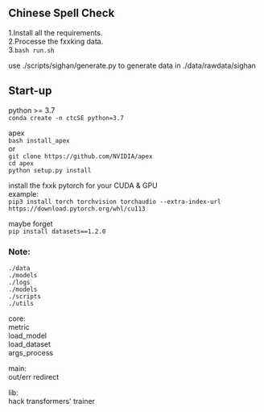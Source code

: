 ## Chinese Spell Check


1.Install all the requirements. \
2.Processe the fxxking data. \
3.`bash run.sh` 


use ./scripts/sighan/generate.py to generate data in ./data/rawdata/sighan


## Start-up

python >= 3.7 \
`conda create -n ctcSE python=3.7` 

apex \
`bash install_apex` \
or \
`git clone https://github.com/NVIDIA/apex` \
`cd apex` \
`python setup.py install` 


install the fxxk pytorch for your CUDA & GPU \
example: \
`pip3 install torch torchvision torchaudio --extra-index-url https://download.pytorch.org/whl/cu113` 

maybe forget \
`pip install datasets==1.2.0`

### Note:
    ./data
    ./models
    ./logs
    ./models
    ./scripts
    ./utils
    
core: \
    metric \
    load_model \
    load_dataset \
    args_process 

main: \
    out/err redirect 

lib: \
    hack transformers' trainer 



